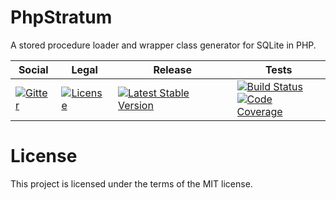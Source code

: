 # PhpStratum

A stored procedure loader and wrapper class generator for SQLite in PHP.

<table>
<thead>
<tr>
<th>Social</th>
<th>Legal</th>
<th>Release</th>
<th>Tests</th>
</tr>
</thead>
<tbody>
<tr>
<td>
<a href="https://gitter.im/SetBased/php-stratum?utm_source=badge&utm_medium=badge&utm_campaign=pr-badge"><img src="https://badges.gitter.im/SetBased/php-stratum.svg" alt="Gitter"/></a>
</td>
<td>
<a href="https://packagist.org/packages/setbased/php-stratum-sqlite-pdo"><img src="https://poser.pugx.org/setbased/php-stratum-sqlite-pdo/license" alt="License"/></a>
</td>
<td>
<a href="https://packagist.org/packages/setbased/php-stratum-sqlite-pdo"><img src="https://poser.pugx.org/setbased/php-stratum-sqlite-pdo/v/stable" alt="Latest Stable Version"/></a><br/>
</td>
<td>
<a href="https://github.com/DatabaseStratum/php-stratum-sqlite-pdo/actions/workflows/unit.yml"><img src="https://github.com/DatabaseStratum/php-stratum-sqlite-pdo/actions/workflows/unit.yml/badge.svg" alt="Build Status"/></a><br/>
<a href="https://codecov.io/gh/DatabaseStratum/php-stratum-sqlite-pdo"><img src="https://codecov.io/gh/DatabaseStratum/php-stratum-sqlite-pdo/branch/master/graph/badge.svg" alt="Code Coverage"/></a>
</td>
</tr>
</tbody>
</table>

License
=======

This project is licensed under the terms of the MIT license.


